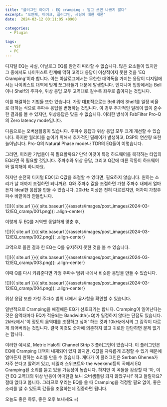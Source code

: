```yaml
---
title: "플러그인 이야기 - EQ cramping : 알고 쓰면 나쁘지 않다"
excerpt: "오인페, 마이크, 플러그인, 세팅에 대한 개론"
date:  2024-03-12 00:11:05 +0900

categories:
  - Plugin

tags:
  - VST
  - PC
---
```


디지털 EQ는 사실, 아날로그 EQ를 완전히 따라할 수 없습니다.
많은 요소들이 있지만 그 중에서도 나이퀴스트 한계에 막혀 고역대 응답이 이상적이지 못한 것을 'EQ Cramping'이라 합니다.
이는 아날로그에서는 무한한 대역폭을 가지는 응답이 디지털에서는 나이퀴스트 대역에 맞게 쪼그라들기 대문에 발생합니다.
엔지니어 입장에서는 Bell이나 Shelf의 주파수, 위상 응답 모두 고역대로 갈수록 좌우로 좁아지는 것입니다.

이를 해결하는 기법들 또한 있습니다.
가장 대표적으로는 Bell 위에 Shelf를 일정 비율로 더하는 식으로 주파수 응답을 변형하는 것입니다.
이 경우 추가적인 딜레이 없이 준수한 결과를 볼 수 있지만, 위상응답은 맞출 수 없습니다.
이러한 방식이 FabFilter Pro-Q의 Zero latency mode입니다.

다음으로는 오버샘플링이 있습니다.
주파수 응답과 위상 응답 모두 크게 개선할 수 있습니다.
하지만 퀄리티를 높이기 위해서 추가적인 딜레이가 발생하고, DSP의 연산량 또한 늘어납니다.
Pro-Q의 Natural Phase mode나 TDR의 EQ들이 이렇습니다.

그러면, 이러한 기법들이 꼭 필요할까요?
만약 이것이 특정 하드웨어를 복각하는 타입의 EQ라면 꼭 필요할 것입니다.
주파수와 위상 응답, 그리고 Q값에 따른 작동이 하드웨어와 일치해야 하니까요.

하지만 순전히 디지털 EQ이고 Q값을 조절할 수 있다면, 필요하지 않습니다.
원하는 소리가 날 때까지 조절하면 되니까요.
Q와 주파수 값을 조절하면 가청 주파수 내에서 얼마든지 Ideal한 응답을 만들 수 있습니다.
20kHz 이상은 전혀 다르겠지만, 어차피 가청주파수 바깥이라 안들립니다.

![]({{ site.url }}{{ site.baseurl }}/assets/images/post_images/2024-03-12/EQ_cramp/001.png){: .align-center}  

이렇게 두 EQ를 저역앳 동일하게 맞춘 후,  

![]({{ site.url }}{{ site.baseurl }}/assets/images/post_images/2024-03-12/EQ_cramp/002.png){: .align-center}  

고역으로 올린 결과 한 EQ는 Q를 유지하지 못한 것을 볼 수 있습니다.  

![]({{ site.url }}{{ site.baseurl }}/assets/images/post_images/2024-03-12/EQ_cramp/003.png){: .align-center}  

이때 Q를 다시 키워준다면 가청 주파수 범위 내에서 비슷한 응답을 만들 수 있습니다.  

![]({{ site.url }}{{ site.baseurl }}/assets/images/post_images/2024-03-12/EQ_cramp/004.png){: .align-center}  

위상 응답 또한 가청 주파수 범위 내에서 유사함을 확인할 수 있습니다.  

일반적으로 Cramping을 해결해둔 EQ가 선호되기는 합니다.
Cramping이 일어난다는 것은 음역대마다 EQ가 적용되는 Bandwidth(=Q)가 일정하지 않다는 단점도 있습니다.
2kHz에서 '이 정도의 음역대를 조정하고 싶어' 하는 것과 10kHz에서의 그 감각이 다르게 되어버리는 것입니다.
결국 이것도 숫자에 의존하지 않고 귀로만 판단하면 문제 없기는 합니다.

이러한 예시로, Metric Halo의 Channel Strip 3 플러그인이 있습니다.
이 플러그인은 EQ에 Cramping 대책이 내재되어 있지 않지만, Q값을 자유롭게 조정할 수 있기 때문에 얼마든지 원하는 소리를 만들 수 있습니다.
게다가 이 플러그인은 Serban Ghenea가 자주 쓴다고 알려져 있고, 테일러 스위프트와 the weekend등의 곡에서 EQ Cramping된 소리를 듣고 있을 가능성이 높습니다.
하지만 이 곡들을 감상할 때 '아, 이건 EQ 고역대의 위상 반응이 어떠한걸 보니 오버샘플링 되지 않았구나!' 하고 들릴까요?
절대 없다고 봅니다.
그러므로 우리는 EQ를 쓸 때 Cramping을 걱정할 필요 없이, 좋은 소리를 낼 수 있도록 값들을 조절하는데 집중하면 됩니다.

오늘도 좋은 하루, 좋은 오후 보내세요 =)
